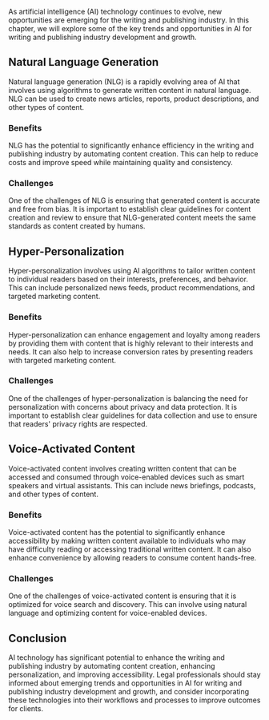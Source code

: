 

As artificial intelligence (AI) technology continues to evolve, new opportunities are emerging for the writing and publishing industry. In this chapter, we will explore some of the key trends and opportunities in AI for writing and publishing industry development and growth.

Natural Language Generation
---------------------------

Natural language generation (NLG) is a rapidly evolving area of AI that involves using algorithms to generate written content in natural language. NLG can be used to create news articles, reports, product descriptions, and other types of content.

### Benefits

NLG has the potential to significantly enhance efficiency in the writing and publishing industry by automating content creation. This can help to reduce costs and improve speed while maintaining quality and consistency.

### Challenges

One of the challenges of NLG is ensuring that generated content is accurate and free from bias. It is important to establish clear guidelines for content creation and review to ensure that NLG-generated content meets the same standards as content created by humans.

Hyper-Personalization
---------------------

Hyper-personalization involves using AI algorithms to tailor written content to individual readers based on their interests, preferences, and behavior. This can include personalized news feeds, product recommendations, and targeted marketing content.

### Benefits

Hyper-personalization can enhance engagement and loyalty among readers by providing them with content that is highly relevant to their interests and needs. It can also help to increase conversion rates by presenting readers with targeted marketing content.

### Challenges

One of the challenges of hyper-personalization is balancing the need for personalization with concerns about privacy and data protection. It is important to establish clear guidelines for data collection and use to ensure that readers' privacy rights are respected.

Voice-Activated Content
-----------------------

Voice-activated content involves creating written content that can be accessed and consumed through voice-enabled devices such as smart speakers and virtual assistants. This can include news briefings, podcasts, and other types of content.

### Benefits

Voice-activated content has the potential to significantly enhance accessibility by making written content available to individuals who may have difficulty reading or accessing traditional written content. It can also enhance convenience by allowing readers to consume content hands-free.

### Challenges

One of the challenges of voice-activated content is ensuring that it is optimized for voice search and discovery. This can involve using natural language and optimizing content for voice-enabled devices.

Conclusion
----------

AI technology has significant potential to enhance the writing and publishing industry by automating content creation, enhancing personalization, and improving accessibility. Legal professionals should stay informed about emerging trends and opportunities in AI for writing and publishing industry development and growth, and consider incorporating these technologies into their workflows and processes to improve outcomes for clients.
